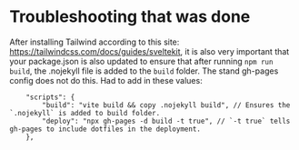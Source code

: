 # Troubleshooting that was done

After installing Tailwind according to this site: https://tailwindcss.com/docs/guides/sveltekit, it is also very important that your package.json is also updated to ensure that after running `npm run build`, the .nojekyll file is added to the `build` folder. The stand gh-pages config does not do this. Had to add in these values:

```
	"scripts": {
		"build": "vite build && copy .nojekyll build", // Ensures the `.nojekyll` is added to build folder.
		"deploy": "npx gh-pages -d build -t true", // `-t true` tells gh-pages to include dotfiles in the deployment.
	},
```
